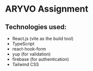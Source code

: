 # ARYVO Assignment

## Technologies used:

- React.js (vite as the build tool)
- TypeScript
- react-hook-form
- yup (for validation)
- firebase (for authentication)
- Tailwind CSS

